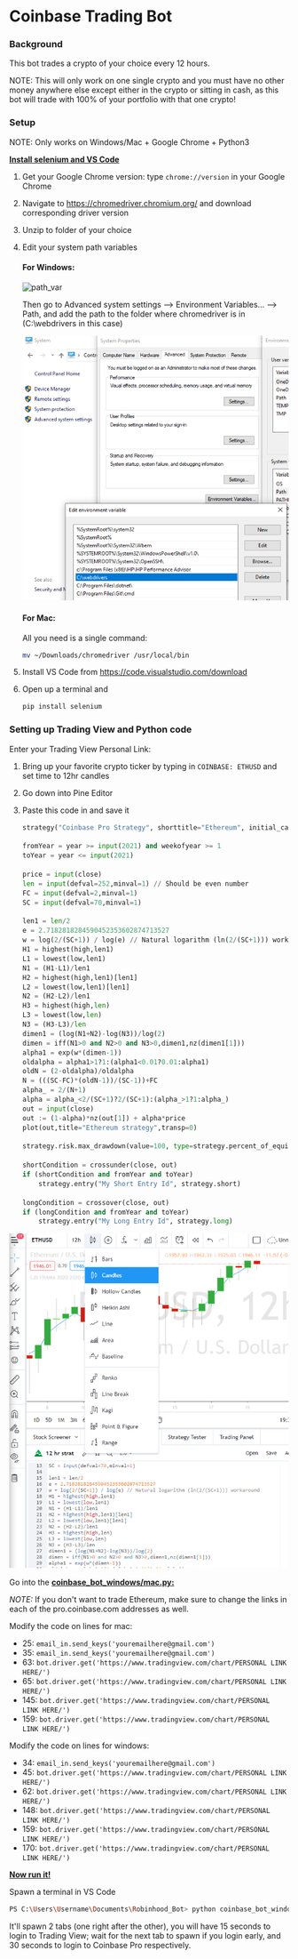# Coinbase Trading Bot

### Background

This bot trades a crypto of your choice every 12 hours. 

NOTE: This will only work on one single crypto and you must have no other money anywhere else except either in the crypto or sitting in cash, as this bot will trade with 100% of your portfolio with that one crypto!

### Setup

NOTE: Only works on Windows/Mac + Google Chrome + Python3

**<u>Install selenium and VS Code</u>**

1. Get your Google Chrome version: type `chrome://version` in your Google Chrome

2. Navigate to https://chromedriver.chromium.org/ and download corresponding driver version

3. Unzip to folder of your choice

4. Edit your system path variables

   #### For Windows:

   ![path_var](C:\Users\kevinkim\Documents\Repos\trading_bots\screenshots\path_var.png)

   Then go to Advanced system settings --> Environment Variables... --> Path, and add the path to the folder where chromedriver is in (C:\webdrivers  in this case)

   ![path_var2](../screenshots/path_var2.png)

   

   #### For Mac:

   All you need is a single command:

   ```bash
   mv ~/Downloads/chromedriver /usr/local/bin
   ```

   

5. Install VS Code from https://code.visualstudio.com/download

6. Open up a terminal and 

   ```bash
   pip install selenium
   ```

   

### Setting up Trading View and Python code

Enter your Trading View Personal Link:

1. Bring up your favorite crypto ticker by typing in `COINBASE: ETHUSD` and set time to 12hr candles

2. Go down into Pine Editor

3. Paste this code in and save it

   ```python
   strategy("Coinbase Pro Strategy", shorttitle="Ethereum", initial_capital=3000, overlay=true,currency='USD', default_qty_type=strategy.percent_of_equity, default_qty_value=100, commission_type= strategy.commission.percent, commission_value= 0.0, calc_on_order_fills=true)
   
   fromYear = year >= input(2021) and weekofyear >= 1
   toYear = year <= input(2021)
   
   price = input(close)
   len = input(defval=252,minval=1) // Should be even number
   FC = input(defval=2,minval=1)
   SC = input(defval=70,minval=1)
   
   len1 = len/2
   e = 2.7182818284590452353602874713527
   w = log(2/(SC+1)) / log(e) // Natural logarithm (ln(2/(SC+1))) workaround
   H1 = highest(high,len1)
   L1 = lowest(low,len1)
   N1 = (H1-L1)/len1
   H2 = highest(high,len1)[len1]
   L2 = lowest(low,len1)[len1]
   N2 = (H2-L2)/len1
   H3 = highest(high,len)
   L3 = lowest(low,len)
   N3 = (H3-L3)/len
   dimen1 = (log(N1+N2)-log(N3))/log(2)
   dimen = iff(N1>0 and N2>0 and N3>0,dimen1,nz(dimen1[1]))
   alpha1 = exp(w*(dimen-1))
   oldalpha = alpha1>1?1:(alpha1<0.01?0.01:alpha1)
   oldN = (2-oldalpha)/oldalpha
   N = (((SC-FC)*(oldN-1))/(SC-1))+FC
   alpha_ = 2/(N+1)
   alpha = alpha_<2/(SC+1)?2/(SC+1):(alpha_>1?1:alpha_)
   out = input(close)
   out := (1-alpha)*nz(out[1]) + alpha*price
   plot(out,title="Ethereum strategy",transp=0)
   
   strategy.risk.max_drawdown(value=100, type=strategy.percent_of_equity)
       
   shortCondition = crossunder(close, out)
   if (shortCondition and fromYear and toYear)
       strategy.entry("My Short Entry Id", strategy.short)
       
   longCondition = crossover(close, out)
   if (longCondition and fromYear and toYear)
       strategy.entry("My Long Entry Id", strategy.long)
   ```

![tv_crypto](../screenshots/tv_crypto.png)



Go into the **<u>coinbase_bot_windows/mac.py:</u>**

*NOTE:* If you don't want to trade Ethereum, make sure to change the links in each of the pro.coinbase.com addresses as well.

Modify the code on lines for mac:

- 25: `email_in.send_keys('youremailhere@gmail.com')`
- 35: `email_in.send_keys('youremailhere@gmail.com')`
- 63: `bot.driver.get('https://www.tradingview.com/chart/PERSONAL LINK HERE/')`
- 65: `bot.driver.get('https://www.tradingview.com/chart/PERSONAL LINK HERE/')`
- 145:  `bot.driver.get('https://www.tradingview.com/chart/PERSONAL LINK HERE/')`
- 159:  `bot.driver.get('https://www.tradingview.com/chart/PERSONAL LINK HERE/')`

Modify the code on lines for windows:

- 34: `email_in.send_keys('youremailhere@gmail.com')`
- 45: `bot.driver.get('https://www.tradingview.com/chart/PERSONAL LINK HERE/')`
- 62: `bot.driver.get('https://www.tradingview.com/chart/PERSONAL LINK HERE/')`
- 148:  `bot.driver.get('https://www.tradingview.com/chart/PERSONAL LINK HERE/')`
- 159:  `bot.driver.get('https://www.tradingview.com/chart/PERSONAL LINK HERE/')`
- 170:  `bot.driver.get('https://www.tradingview.com/chart/PERSONAL LINK HERE/')`



**<u>Now run it!</u>**

Spawn a terminal in VS Code

```bash
PS C:\Users\Username\Documents\Robinhood_Bot> python coinbase_bot_windows.py 
```

It'll spawn 2 tabs (one right after the other), you will have 15 seconds to login to Trading View; wait for the next tab to spawn if you login early, and 30 seconds to login to Coinbase Pro respectively. 